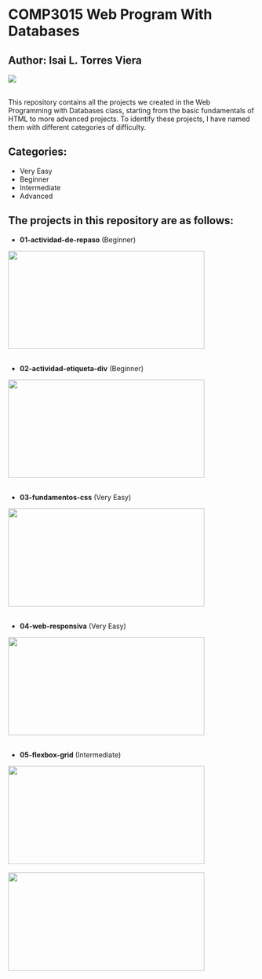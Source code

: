 <div>
  <h1>COMP3015 Web Program With Databases</h1>
</div>

<div>
  <h2>Author: Isai L. Torres Viera</h2>
</div>

<div align="left">
  <img src="https://github.com/user-attachments/assets/8ef0facd-e208-4ee1-b99c-b917a21628ed">
</div>

<br>

<p>This repository contains all the projects we created in the Web Programming with Databases class, starting from the basic fundamentals of HTML to more advanced projects. To identify these projects, I have named them with different categories of difficulty.</p>

  ## Categories:
  - Very Easy
  - Beginner
  - Intermediate
  - Advanced

  ## The projects in this repository are as follows:
  - **01-actividad-de-repaso** (Beginner)

  <img src="https://github.com/user-attachments/assets/e0b7694c-81b4-4dfc-9930-2110c2309ddf" height="200" width="400px">

  <br>
  <br>
  
  - **02-actividad-etiqueta-div** (Beginner)

  <img src="https://github.com/user-attachments/assets/f8d00936-3f49-4eac-b9a5-d906332af07d" height="200" width="400px">

  <br>
  <br>

  - **03-fundamentos-css** (Very Easy)

  <img src="https://github.com/user-attachments/assets/df73a2f2-a42f-4220-92ed-9ca585a3f050" height="200" width="400px">

  <br>
  <br>

  - **04-web-responsiva** (Very Easy)

  <img src="https://github.com/user-attachments/assets/eac4b5f1-f447-4c90-ae00-3ea27b104a5c" height="200" width="400px">

  <br>
  <br>

  - **05-flexbox-grid** (Intermediate)

  <img src="https://github.com/user-attachments/assets/ca84c51a-57e6-423d-94f4-1d72bb1a17b1" height="200" width="400px">

  <br>
  <br>

  <img src="https://github.com/user-attachments/assets/9535416f-f35d-496f-93ae-b9950804c212" height="200" width="400px">
